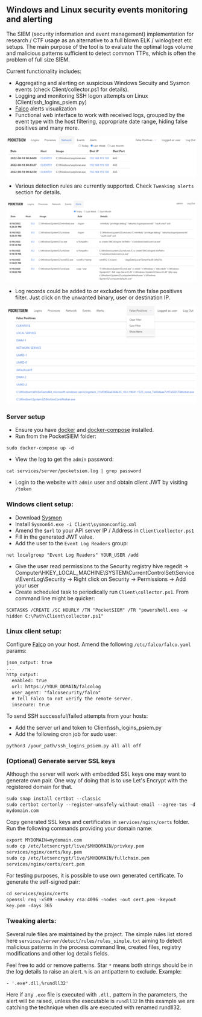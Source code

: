 ## Windows and Linux security events monitoring and alerting

 The SIEM (security information and event management) implementation for research / CTF usage as an alternative to a full blown ELK / winlogbeat etc setups. The main purpose of the tool is to evaluate the optimal logs volume and malicious patterns sufficient to detect common TTPs, which is often the problem of full size SIEM.

Current functionality includes:

* Aggregating and alerting on suspicious Windows Secuity and Sysmon events (check Client/collector.ps1 for details).
* Logging and monitoring SSH logon attempts on Linux (Client/ssh_logins_psiem.py)
* [Falco](https://falco.org/) alerts visualization
* Functional web interface to work with received logs, grouped by the event type with the host filtering,  appropriate date range, hiding false positives and many more.

![](img/network-logs.png)

* Various detection rules are currently supported. Check `Tweaking alerts` section for details.

![](img/alerts.png)

* Log records could be added to or excluded from the false positives filter. Just click on the unwanted binary, user or destination IP.

![](img/false-positives.png)

### Server setup

* Ensure you have [docker](https://docs.docker.com/engine/install/) and [docker-compose](https://docs.docker.com/compose/install/other/) installed.
* Run from the PocketSIEM folder:

```
sudo docker-compose up -d
```

* View the log to get the `admin` password:

```
cat services/server/pocketsiem.log | grep password
```

* Login to the website with `admin` user and obtain client JWT by visiting `/token`

### Windows client setup:

* Download [Sysmon](https://download.sysinternals.com/files/Sysmon.zip)
* Install `Sysmon64.exe -i Client\sysmonconfig.xml`
* Amend the `$url` to your API server IP / Address in `Client\collector.ps1`
* Fill in the generated JWT value.
* Add the user to the `Event Log Readers` group:

```
net localgroup "Event Log Readers" YOUR_USER /add
```

* Give the user read permissions to the Security registry hive regedit -> Computer\HKEY_LOCAL_MACHINE\SYSTEM\CurrentControlSet\Services\EventLog\Security -> Right click on Security -> Permissions -> Add your user
* Create scheduled task to periodically run `Client\collector.ps1`. From command line might be quicker:

```
SCHTASKS /CREATE /SC HOURLY /TN "PocketSIEM" /TR "powershell.exe -w hidden C:\Path\Client\collector.ps1"
```

### Linux client setup:

Configure [Falco](https://falco.org/docs/getting-started/try-falco/try-falco-on-ubuntu/) on your host. Amend the following `/etc/falco/falco.yaml` params:

```
json_output: true
...
http_output:
  enabled: true
  url: https://YOUR_DOMAIN/falcolog
  user_agent: "falcosecurity/falco"
  # Tell Falco to not verify the remote server.
  insecure: true
```

To send SSH successful/failed attempts from your hosts:
* Add the server url and token to Client\ssh_logins_psiem.py
* Add the following cron job for sudo user:

```
python3 /your_path/ssh_logins_psiem.py all all off
```

### (Optional) Generate server SSL keys

Although the server will work with embedded SSL keys one may want to generate own pair. One way of doing that is to use Let's Encrypt with the registered domain for that.

```
sudo snap install certbot --classic
sudo certbot certonly --register-unsafely-without-email --agree-tos -d mydomain.com
```

Copy generated SSL keys and certificates in `services/nginx/certs` folder. Run the following commands providing your domain name:

```
export MYDOMAIN=mydomain.com
sudo cp /etc/letsencrypt/live/$MYDOMAIN/privkey.pem services/nginx/certs/key.pem
sudo cp /etc/letsencrypt/live/$MYDOMAIN/fullchain.pem services/nginx/certs/cert.pem
```

For testing purposes, it is possible to use own generated certificate. To generate the self-signed pair:

```
cd services/nginx/certs
openssl req -x509 -newkey rsa:4096 -nodes -out cert.pem -keyout key.pem -days 365
```

### Tweaking alerts:

Several rule files are maintained by the project. The simple rules list stored here `services/server/detect/rules/rules_simple.txt` aiming to detect malicious patterns in the process command line, created files, registry modifications and other log details fields. 

Feel free to add or remove patterns. Star `*` means both strings should be in the log details to raise an alert. `%` is an antipattern to exclude. Example:

```
- '.exe*.dll,%rundll32'
```

Here if any `.exe` file is executed with `.dll,` pattern in the parameters, the alert will be raised, unless the executable is `rundll32` In this example we are catching the technique when dlls are executed with renamed rundll32.